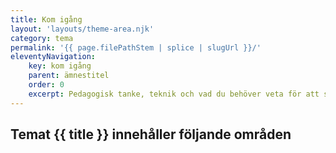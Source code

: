 ```yaml
---
title: Kom igång
layout: 'layouts/theme-area.njk'
category: tema
permalink: '{{ page.filePathStem | splice | slugUrl }}/'
eleventyNavigation:
    key: kom igång
    parent: ämnestitel
    order: 0
    excerpt: Pedagogisk tanke, teknik och vad du behöver veta för att skapa din egen kurs
---
```


## Temat {{ title }} innehåller följande områden
